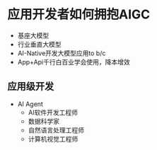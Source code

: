 # 应用开发者如何拥抱AIGC
- 基座大模型
- 行业垂直大模型
- AI-Native开发大模型应用to b/c
- App+Api千行白百业学会使用，降本增效
## 应用级开发
- AI Agent
    - AI软件开发工程师
    - 数据科学家
    - 自然语言处理工程师
    - 计算机视觉工程师